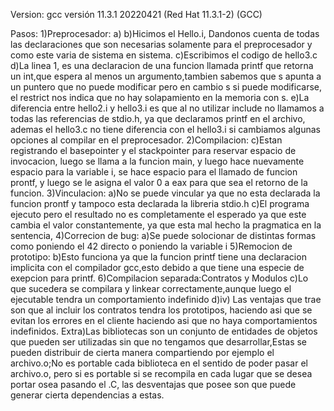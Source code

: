 Version:
    gcc versión 11.3.1 20220421 (Red Hat 11.3.1-2) (GCC)

Pasos:
    1)Preprocesador:
        a)
        b)Hicimos el Hello.i, Dandonos cuenta de todas las declaraciones que son necesarias solamente para el preprocesador y como este varia de sistema en sistema.
        c)Escribimos el codigo de hello3.c
        d)La linea 1, es una declaracion de una funcion llamada printf que retorna un int,que espera al menos un argumento,tambien sabemos que s apunta a un puntero que no puede modificar pero en cambio s si puede modificarse, el restrict nos indica que no hay solapamiento en la memoria con s.
        e)La diferencia entre hello2.i y hello3.i es que al no utilizar include no llamamos a todas las referencias de stdio.h, ya que declaramos printf en el archivo, ademas el hello3.c no tiene diferencia con el hello3.i si cambiamos algunas opciones al compilar en el preprocesador.
    2)Compilacion:
        c)Estan registrando el basepointer y el stackpointer para reservar espacio de invocacion, luego se llama a la funcion main, y luego hace nuevamente espacio para la variable i, se hace espacio para el llamado de funcion prontf, y luego se le asigna el valor 0 a eax para que sea el retorno de la funcion.
    3)Vinculacion:
        a)No se puede vincular ya que no esta declarada la funcion prontf y tampoco esta declarada la libreria stdio.h
        c)El programa ejecuto pero el resultado no es completamente el esperado ya que este cambia el valor constantemente, ya que esta mal hecho la pragmatica en la sentencia,
    4)Correcion de bug:
        a)Se puede solocionar de distintas formas como poniendo el 42 directo o poniendo la variable i
    5)Remocion de prototipo:
        b)Esto funciona ya que la funcion printf tiene una declaracion implicita con el compilador gcc,esto debido a que tiene una especie de exepcion para printf.
    6)Compilacion separada:Contratos y Modulos
        c)Lo que sucedera se compilara y linkear correctamente,aunque luego el ejecutable tendra un comportamiento indefinido
        d)iv) Las ventajas que trae son que al incluir los contratos tendra los prototipos, haciendo asi que se evitan los errores en el cliente haciendo asi que no haya comportamientos indefinidos.
    Extra)Las bibliotecas son un conjunto de entidades de objetos que pueden ser utilizadas sin que no tengamos que desarrollar,Estas se pueden distribuir de cierta manera compartiendo por ejemplo el archivo.o;No es portable cada biblioteca en el sentido de poder pasar el archivo.o, pero si es portable si se recompila en cada lugar que se desea portar osea pasando el .C, las desventajas que posee son que puede generar cierta dependencias a estas.